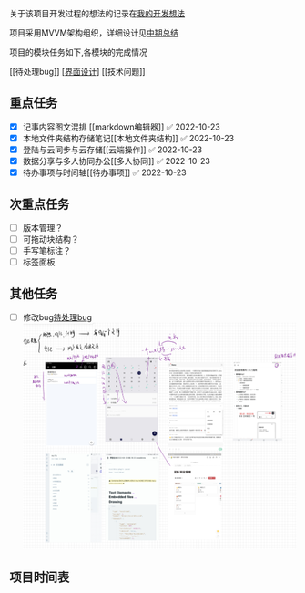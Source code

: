 关于该项目开发过程的想法的记录在[我的开发想法](我的开发想法.md)

项目采用MVVM架构组织，详细设计见[中期总结](中期总结.md)

项目的模块任务如下,各模块的完成情况

[[待处理bug]]
[[界面设计]](界面设计.md)
[[技术问题]]
## 重点任务

- [x] 记事内容图文混排 [[markdown编辑器]] ✅ 2022-10-23
- [x] 本地文件夹结构存储笔记[[本地文件夹结构]] ✅ 2022-10-23
- [x] 登陆与云同步与云存储[[云端操作]] ✅ 2022-10-23
- [x] 数据分享与多人协同办公[[多人协同]] ✅ 2022-10-23
- [x] 待办事项与时间轴[[待办事项]] ✅ 2022-10-23
## 次重点任务
- [ ] 版本管理？
- [ ] 可拖动块结构？
- [ ] 手写笔标注？
- [ ] 标签面板
## 其他任务
- [ ] 修改bug[待处理bug](待处理bug.md)
![](attachments/Pasted%20image%2020220610190831.png)

## 项目时间表



